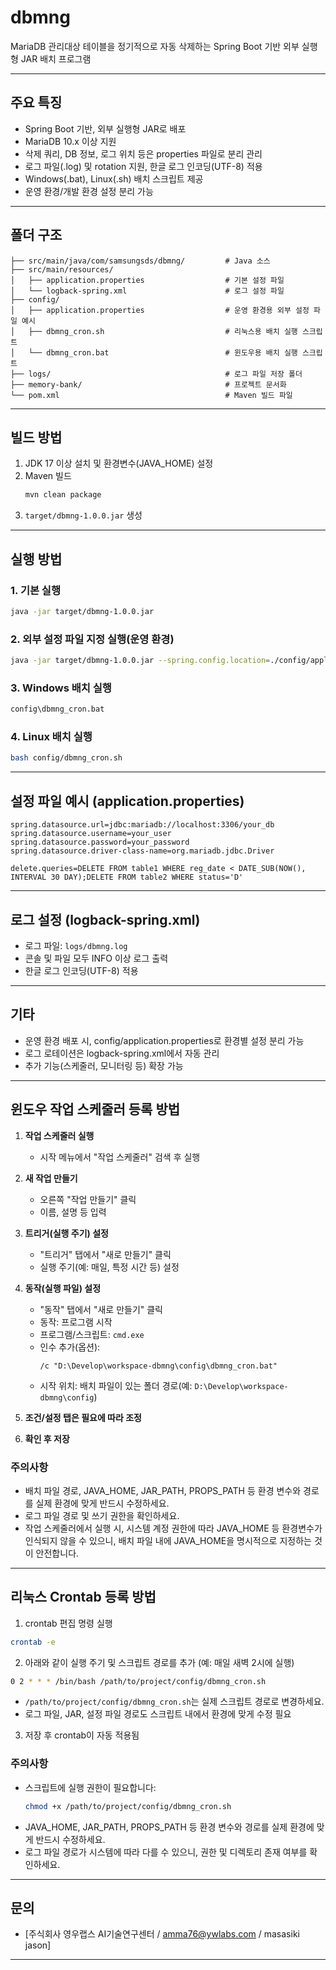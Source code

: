 # dbmng

MariaDB 관리대상 테이블을 정기적으로 자동 삭제하는 Spring Boot 기반 외부 실행형 JAR 배치 프로그램

---

## 주요 특징
- Spring Boot 기반, 외부 실행형 JAR로 배포
- MariaDB 10.x 이상 지원
- 삭제 쿼리, DB 정보, 로그 위치 등은 properties 파일로 분리 관리
- 로그 파일(.log) 및 rotation 지원, 한글 로그 인코딩(UTF-8) 적용
- Windows(.bat), Linux(.sh) 배치 스크립트 제공
- 운영 환경/개발 환경 설정 분리 가능

---

## 폴더 구조
```
├── src/main/java/com/samsungsds/dbmng/         # Java 소스
├── src/main/resources/
│   ├── application.properties                  # 기본 설정 파일
│   └── logback-spring.xml                      # 로그 설정 파일
├── config/
│   ├── application.properties                  # 운영 환경용 외부 설정 파일 예시
│   ├── dbmng_cron.sh                           # 리눅스용 배치 실행 스크립트
│   └── dbmng_cron.bat                          # 윈도우용 배치 실행 스크립트
├── logs/                                       # 로그 파일 저장 폴더
├── memory-bank/                                # 프로젝트 문서화
└── pom.xml                                     # Maven 빌드 파일
```

---

## 빌드 방법
1. JDK 17 이상 설치 및 환경변수(JAVA_HOME) 설정
2. Maven 빌드
   ```sh
   mvn clean package
   ```
3. `target/dbmng-1.0.0.jar` 생성

---

## 실행 방법
### 1. 기본 실행
```sh
java -jar target/dbmng-1.0.0.jar
```

### 2. 외부 설정 파일 지정 실행(운영 환경)
```sh
java -jar target/dbmng-1.0.0.jar --spring.config.location=./config/application.properties
```

### 3. Windows 배치 실행
```bat
config\dbmng_cron.bat
```

### 4. Linux 배치 실행
```sh
bash config/dbmng_cron.sh
```

---

## 설정 파일 예시 (application.properties)
```properties
spring.datasource.url=jdbc:mariadb://localhost:3306/your_db
spring.datasource.username=your_user
spring.datasource.password=your_password
spring.datasource.driver-class-name=org.mariadb.jdbc.Driver

delete.queries=DELETE FROM table1 WHERE reg_date < DATE_SUB(NOW(), INTERVAL 30 DAY);DELETE FROM table2 WHERE status='D'
```

---

## 로그 설정 (logback-spring.xml)
- 로그 파일: `logs/dbmng.log`
- 콘솔 및 파일 모두 INFO 이상 로그 출력
- 한글 로그 인코딩(UTF-8) 적용

---

## 기타
- 운영 환경 배포 시, config/application.properties로 환경별 설정 분리 가능
- 로그 로테이션은 logback-spring.xml에서 자동 관리
- 추가 기능(스케줄러, 모니터링 등) 확장 가능

---

## 윈도우 작업 스케줄러 등록 방법

1. **작업 스케줄러 실행**
   - 시작 메뉴에서 "작업 스케줄러" 검색 후 실행

2. **새 작업 만들기**
   - 오른쪽 "작업 만들기" 클릭
   - 이름, 설명 등 입력

3. **트리거(실행 주기) 설정**
   - "트리거" 탭에서 "새로 만들기" 클릭
   - 실행 주기(예: 매일, 특정 시간 등) 설정

4. **동작(실행 파일) 설정**
   - "동작" 탭에서 "새로 만들기" 클릭
   - 동작: 프로그램 시작
   - 프로그램/스크립트: `cmd.exe`
   - 인수 추가(옵션):
     ```
     /c "D:\Develop\workspace-dbmng\config\dbmng_cron.bat"
     ```
   - 시작 위치: 배치 파일이 있는 폴더 경로(예: `D:\Develop\workspace-dbmng\config`)

5. **조건/설정 탭은 필요에 따라 조정**

6. **확인 후 저장**

### 주의사항
- 배치 파일 경로, JAVA_HOME, JAR_PATH, PROPS_PATH 등 환경 변수와 경로를 실제 환경에 맞게 반드시 수정하세요.
- 로그 파일 경로 및 쓰기 권한을 확인하세요.
- 작업 스케줄러에서 실행 시, 시스템 계정 권한에 따라 JAVA_HOME 등 환경변수가 인식되지 않을 수 있으니, 배치 파일 내에 JAVA_HOME을 명시적으로 지정하는 것이 안전합니다.

---

## 리눅스 Crontab 등록 방법

1. crontab 편집 명령 실행
```sh
crontab -e
```

2. 아래와 같이 실행 주기 및 스크립트 경로를 추가
(예: 매일 새벽 2시에 실행)
```sh
0 2 * * * /bin/bash /path/to/project/config/dbmng_cron.sh
```
- `/path/to/project/config/dbmng_cron.sh`는 실제 스크립트 경로로 변경하세요.
- 로그 파일, JAR, 설정 파일 경로도 스크립트 내에서 환경에 맞게 수정 필요

3. 저장 후 crontab이 자동 적용됨

### 주의사항
- 스크립트에 실행 권한이 필요합니다:
  ```sh
  chmod +x /path/to/project/config/dbmng_cron.sh
  ```
- JAVA_HOME, JAR_PATH, PROPS_PATH 등 환경 변수와 경로를 실제 환경에 맞게 반드시 수정하세요.
- 로그 파일 경로가 시스템에 따라 다를 수 있으니, 권한 및 디렉토리 존재 여부를 확인하세요.

---
## 문의
- [주식회사 영우랩스 AI기술연구센터 / amma76@ywlabs.com / masasiki jason]
---